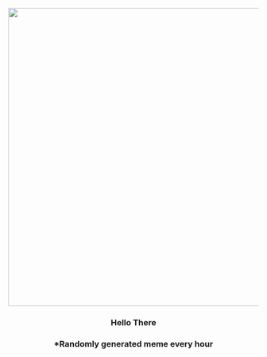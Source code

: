 <p align="center">
        <img src="https://i.redd.it/0l1z60ghven91.png" width="600" height="600">
        </p>
        <h3 align="center">Hello There</h3>
        <h3 align="center">*Randomly generated meme every hour</h3>
    